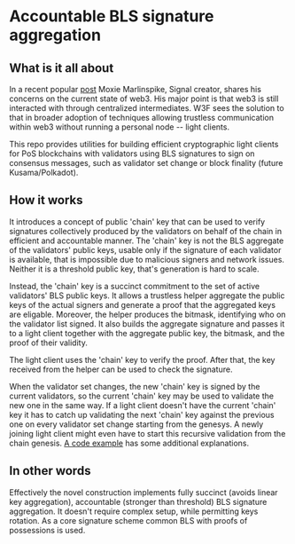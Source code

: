 # Accountable BLS signature aggregation

## What is it all about

In a recent popular [post](https://moxie.org/2022/01/07/web3-first-impressions.html) Moxie Marlinspike, Signal creator, shares his concerns on the current state of web3. His major point is that web3 is still interacted with through centralized intermediates. W3F sees the solution to that in broader adoption of techniques allowing trustless communication within web3 without running a personal node -- light clients.

This repo provides utilities for building efficient cryptographic light clients for PoS blockchains with validators using BLS signatures to sign on consensus messages, such as validator set change or block finality (future Kusama/Polkadot).

## How it works

It introduces a concept of public 'chain' key that can be used to verify signatures collectively produced by the validators on behalf of the chain in efficient and accountable manner. The 'chain' key is not the BLS aggregate of the validators' public keys, usable only if the signature of each validator is available, that is impossible due to malicious signers and network issues. Neither it is a threshold public key, that's generation is hard to scale.

Instead, the 'chain' key is a succinct commitment to the set of active validators' BLS public keys. It allows a trustless helper aggregate the public keys of the actual signers and generate a proof that the aggregated keys are eligable. Moreover, the helper produces the bitmask, identifying who on the validator list signed. It also builds the aggregate signature and passes it to a light client together with the aggregate public key, the bitmask, and the proof of their validity.    

The light client uses the 'chain' key to verify the proof. After that, the key received from the helper can be used to check the signature. 

When the validator set changes, the new 'chain' key is signed by the current validators, so the current 'chain' key may be used to validate the new one in the same way. If a light client doesn't have the current 'chain' key it has to catch up validating the next 'chain' key against the previous one on every validator set change starting from the genesys. A newly joining light client might even have to start this recursive validation from the chain genesis. [A code example](bw6/examples/recursive.rs) has some additional explanations.  

## In other words
Effectively the novel construction implements fully succinct (avoids linear key aggregation), accountable (stronger than threshold) BLS signature aggregation. It doesn't require complex setup, while permitting keys rotation. As a core signature scheme common BLS with proofs of possessions is used.
